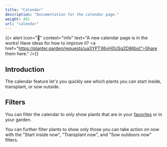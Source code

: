 ```yaml
---
title: "Calendar"
description: "Documentation for the calendar page."
weight: 401
url: "calendar"
---
```


{{< alert icon="📆️" context="info" text="A new calendar page is in the works! Have ideas for how to improve it? <a href=\"https://planter.garden/requests/ua3YPTX6vH0USg2D86bs\">Share them here</a>." />}}

## Introduction
The calendar feature let's you quickly see which plants you can start inside, transplant, or sow outside.


## Filters
You can filter the calendar to only show plants that are in your <a href="https://info.planter.garden/plants#marking-a-plant-as-a-favorite">favorites</a> or in your garden.

You can further filter plants to show only those you can take action on now with the "Start inside now", "Transplant now", and "Sow outdoors now" filters.
